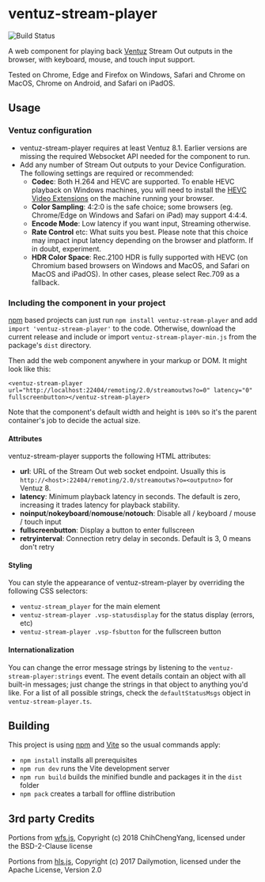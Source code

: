 # ventuz-stream-player

![Build Status](https://github.com/VentuzTechnology/streamout-webcomponent/actions/workflows/build.yml/badge.svg)

A web component for playing back [Ventuz](https://www.ventuz.com/) Stream Out outputs in the browser, with keyboard, mouse, and touch input support.

Tested on Chrome, Edge and Firefox on Windows, Safari and Chrome on MacOS, Chrome on Android, and Safari on iPadOS.

## Usage

### Ventuz configuration

- ventuz-stream-player requires at least Ventuz 8.1. Earlier versions are missing the required Websocket API needed for the component to run.
- Add any number of Stream Out outputs to your Device Configuration. The following settings are required or recommended:
  - __Codec__: Both H.264 and HEVC are supported. To enable HEVC playback on Windows machines, you will need to install the [HEVC Video Extensions](https://apps.microsoft.com/detail/9nmzlz57r3t7) on the machine running your browser.
  - __Color Sampling__: 4:2:0 is the safe choice; some browsers (eg. Chrome/Edge on Windows and Safari on iPad) may support 4:4:4.
  - __Encode Mode__: Low latency if you want input, Streaming otherwise.
  - __Rate Control__ etc: What suits you best. Please note that this choice may impact input latency depending on the browser and platform. If in doubt, experiment.
  - __HDR Color Space__: Rec.2100 HDR is fully supported with HEVC (on Chromium based browsers on Windows and MacOS, and Safari on MacOS and iPadOS). In other cases, please select Rec.709 as a fallback.

### Including the component in your project

[npm](https://www.npmjs.com/) based projects can just run `npm install ventuz-stream-player` and add `import 'ventuz-stream-player'` to the code. Otherwise, download the current release and include or import `ventuz-stream-player-min.js` from the package's `dist` directory.

Then add the web component anywhere in your markup or DOM. It might look like this:

`<ventuz-stream-player url="http://localhost:22404/remoting/2.0/streamoutws?o=0" latency="0" fullscreenbutton></ventuz-stream-player>`

Note that the component's default width and height is `100%` so it's the parent container's job to decide the actual size.

#### Attributes

ventuz-stream-player supports the following HTML attributes:

- __url__: URL of the Stream Out web socket endpoint. Usually this is `http://<host>:22404/remoting/2.0/streamoutws?o=<outputno>` for Ventuz 8.
- __latency__: Minimum playback latency in seconds. The default is zero, increasing it trades latency for playback stability.
- __noinput__/__nokeyboard__/__nomouse__/__notouch__: Disable all / keyboard / mouse / touch input
- __fullscreenbutton__: Display a button to enter fullscreen
- __retryinterval__: Connection retry delay in seconds. Default is 3, 0 means don't retry

#### Styling

You can style the appearance of ventuz-stream-player by overriding the following CSS selectors:

* `ventuz-stream_player` for the main element
* `ventuz-stream-player .vsp-statusdisplay` for the status display (errors, etc)
* `ventuz-stream-player .vsp-fsbutton` for the fullscreen button

#### Internationalization

You can change the error message strings by listening to the `ventuz-stream-player:strings` event. The event details contain an object with 
all built-in messages; just change the strings in that object to anything you'd like. For a list of all possible strings, check the `defaultStatusMsgs` object in `ventuz-stream-player.ts`.

## Building

This project is using [npm](https://www.npmjs.com/) and [Vite](https://vite.dev/) so the usual commands apply:
- `npm install` installs all prerequisites
- `npm run dev` runs the Vite development server
- `npm run build` builds the minified bundle and packages it in the `dist` folder
- `npm pack` creates a tarball for offline distribution

## 3rd party Credits

Portions from [wfs.js](https://github.com/ChihChengYang/wfs.js), Copyright (c) 2018 ChihChengYang, licensed under the BSD-2-Clause license

Portions from [hls.js](https://github.com/dailymotion/hls.js), Copyright (c) 2017 Dailymotion, licensed under the Apache License, Version 2.0 